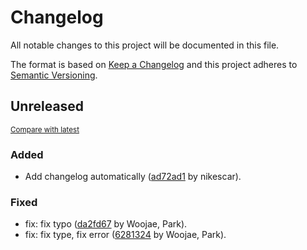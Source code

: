 # Changelog

All notable changes to this project will be documented in this file.

The format is based on [Keep a Changelog](http://keepachangelog.com/en/1.0.0/)
and this project adheres to [Semantic Versioning](http://semver.org/spec/v2.0.0.html).

<!-- insertion marker -->
## Unreleased

<small>[Compare with latest](https://github.com/dure-one/jangbi/compare/cf31888b598023227446512a34039c2c9ac6e620...HEAD)</small>

### Added

- Add changelog automatically ([ad72ad1](https://github.com/dure-one/jangbi/commit/ad72ad1b48cd63127e0ec1d04d6cd2f9946a74be) by nikescar).

### Fixed

- fix: fix typo ([da2fd67](https://github.com/dure-one/jangbi/commit/da2fd67cb00bb3f712132170154c8374400f41a3) by Woojae, Park).
- fix: fix type, fix error ([6281324](https://github.com/dure-one/jangbi/commit/628132414ce55063f1969337f0a0aa5f6a6fd172) by Woojae, Park).

<!-- insertion marker -->
